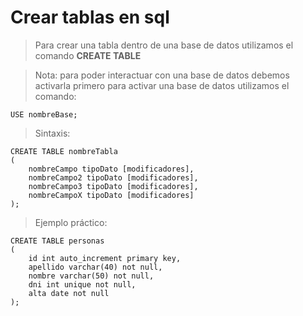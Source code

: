 # Crear tablas en sql

> Para crear una tabla dentro de una base de datos utilizamos el comando **CREATE TABLE**

> Nota: para poder interactuar con una base de datos debemos activarla primero
> para activar una base de datos utilizamos el comando:

    USE nombreBase;  

> Sintaxis:

    CREATE TABLE nombreTabla  
    (
        nombreCampo tipoDato [modificadores],  
        nombreCampo2 tipoDato [modificadores],  
        nombreCampo3 tipoDato [modificadores],  
        nombreCampoX tipoDato [modificadores]  
    );  

> Ejemplo práctico:

    CREATE TABLE personas  
    (  
        id int auto_increment primary key,  
        apellido varchar(40) not null,  
        nombre varchar(50) not null,  
        dni int unique not null,  
        alta date not null
    );  